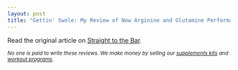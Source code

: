 ```yaml
---
layout: post
title: "Gettin' Swole: My Review of Now Arginine and Glutamine Performance Supplements"
---
```

Read the original article on [Straight to the Bar][].

<p><small><em>No one is paid to write these reviews. We make money by selling our <a href="https://renaissance-fitness-inc.myshopify.com/collections/supplement-kits">supplements kits</a> and <a href="https://renaissance-fitness-inc.myshopify.com/collections/online-coaching">workout programs</a>.</em></small></p>

[Straight to the Bar]: http://straighttothebar.com/articles/2012/06/gettin_swole/

